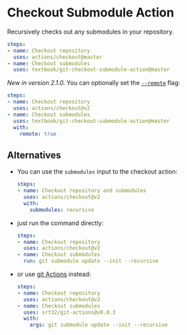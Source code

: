 # Checkout Submodule Action

Recursively checks out any submodules in your repository.

```yml
steps:
- name: Checkout repository
  uses: actions/checkout@master
- name: Checkout submodules
  uses: textbook/git-checkout-submodule-action@master
```

*New in version 2.1.0.* You can optionally set the [`--remote`][2] flag:

```yml
steps:
- name: Checkout repository
  uses: actions/checkout@v2
- name: Checkout submodules
  uses: textbook/git-checkout-submodule-action@master
  with:
    remote: true
```

## Alternatives

- You can use the `submodules` input to the checkout action:

    ```yml
    steps:
    - name: Checkout repository and submodules
      uses: actions/checkout@v2
      with:
        submodules: recursive
    ```

- just run the command directly:

    ```yml
    steps:
    - name: Checkout repository
      uses: actions/checkout@v2
    - name: Checkout submodules
      run: git submodule update --init --recursive
    ```

- or use [git Actions][1] instead:

    ```yml
    steps:
    - name: Checkout repository
      uses: actions/checkout@v2
    - name: Checkout submodules
      uses: srt32/git-actions@v0.0.3
      with:
        args: git submodule update --init --recursive
    ```

  [1]: https://github.com/marketplace/actions/git-actions
  [2]: https://git-scm.com/docs/git-submodule#Documentation/git-submodule.txt---remote
